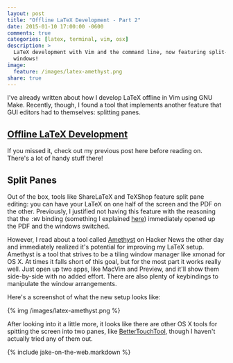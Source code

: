 ```yaml
---
layout: post
title: "Offline LaTeX Development - Part 2"
date: 2015-01-10 17:00:00 -0600
comments: true
categories: [latex, terminal, vim, osx]
description: >
  LaTeX development with Vim and the command line, now featuring split-pane
  windows!
image:
  feature: /images/latex-amethyst.png
share: true
---
```


I've already written about how I develop LaTeX offline in Vim using GNU Make.
Recently, though, I found a tool that implements another feature that GUI
editors had to themselves: splitting panes.

<!-- more -->

## [Offline LaTeX Development][part1]

If you missed it, check out my previous post here before reading on. There's a
lot of handy stuff there!

## Split Panes

Out of the box, tools like ShareLaTeX and TeXShop feature split pane editing:
you can have your LaTeX on one half of the screen and the PDF on the other.
Previously, I justified not having this feature with the reasoning that the
`:WV` binding (something I explained [here][part1]) immediately opened up the
PDF and the windows switched.

However, I read about a tool called [Amethyst][amethyst] on Hacker News the
other day and immediately realized it's potential for improving my LaTeX setup.
Amethyst is a tool that strives to be a tiling window manager like xmonad for OS
X. At times it falls short of this goal, but for the most part it works really
well. Just open up two apps, like MacVim and Preview, and it'll show them
side-by-side with no added effort. There are also plenty of keybindings to
manipulate the window arrangements.

Here's a screenshot of what the new setup looks like:

{% img /images/latex-amethyst.png %}

After looking into it a little more, it looks like there are other OS X tools
for spitting the screen into two panes, like [BetterTouchTool][btt], though I
haven't actually tried any of them out.

{% include jake-on-the-web.markdown %}

[part1]: /2014/10/06/offline-latex-development/
[amethyst]: http://ianyh.com/amethyst/
[btt]: http://www.bettertouchtool.net/
